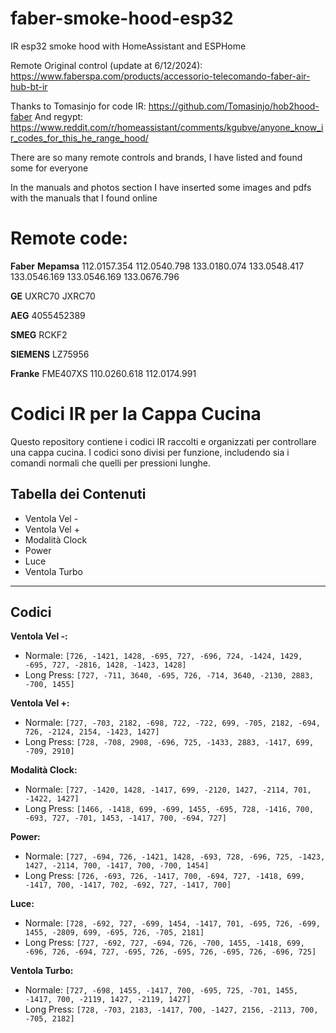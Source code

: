 # faber-smoke-hood-esp32
IR esp32 smoke hood with HomeAssistant and ESPHome

Remote Original control (update at 6/12/2024): https://www.faberspa.com/products/accessorio-telecomando-faber-air-hub-bt-ir

Thanks to Tomasinjo for code IR: https://github.com/Tomasinjo/hob2hood-faber
And regypt: https://www.reddit.com/r/homeassistant/comments/kgubve/anyone_know_ir_codes_for_this_he_range_hood/


There are so many remote controls and brands, I have listed and found some for everyone

In the manuals and photos section I have inserted some images and pdfs with the manuals that I found online

# Remote code:

**Faber** **Mepamsa**
112.0157.354
112.0540.798
133.0180.074
133.0548.417
133.0546.169
133.0546.169
133.0676.796


**GE**
UXRC70
JXRC70

**AEG**
4055452389


**SMEG**
RCKF2

**SIEMENS**
LZ75956

**Franke**
FME407XS
110.0260.618
112.0174.991


# Codici IR per la Cappa Cucina

Questo repository contiene i codici IR raccolti e organizzati per controllare una cappa cucina. I codici sono divisi per funzione, includendo sia i comandi normali che quelli per pressioni lunghe.

## Tabella dei Contenuti

- Ventola Vel -
- Ventola Vel +
- Modalità Clock
- Power
- Luce
- Ventola Turbo

---

## Codici

**Ventola Vel -:**
- Normale: `[726, -1421, 1428, -695, 727, -696, 724, -1424, 1429, -695, 727, -2816, 1428, -1423, 1428]`
- Long Press: `[727, -711, 3640, -695, 726, -714, 3640, -2130, 2883, -700, 1455]`

**Ventola Vel +:**
- Normale: `[727, -703, 2182, -698, 722, -722, 699, -705, 2182, -694, 726, -2124, 2154, -1423, 1427]`
- Long Press: `[728, -708, 2908, -696, 725, -1433, 2883, -1417, 699, -709, 2910]`

**Modalità Clock:**
- Normale: `[727, -1420, 1428, -1417, 699, -2120, 1427, -2114, 701, -1422, 1427]`
- Long Press: `[1466, -1418, 699, -699, 1455, -695, 728, -1416, 700, -693, 727, -701, 1453, -1417, 700, -694, 727]`

**Power:**
- Normale: `[727, -694, 726, -1421, 1428, -693, 728, -696, 725, -1423, 1427, -2114, 700, -1417, 700, -700, 1454]`
- Long Press: `[726, -693, 726, -1417, 700, -694, 727, -1418, 699, -1417, 700, -1417, 702, -692, 727, -1417, 700]`

**Luce:**
- Normale: `[728, -692, 727, -699, 1454, -1417, 701, -695, 726, -699, 1455, -2809, 699, -695, 726, -705, 2181]`
- Long Press: `[727, -692, 727, -694, 726, -700, 1455, -1418, 699, -696, 726, -694, 727, -695, 726, -695, 726, -695, 726, -696, 725]`

**Ventola Turbo:**
- Normale: `[727, -698, 1455, -1417, 700, -695, 725, -701, 1455, -1417, 700, -2119, 1427, -2119, 1427]`
- Long Press: `[728, -703, 2183, -1417, 700, -1427, 2156, -2113, 700, -705, 2182]`
